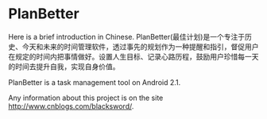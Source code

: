 PlanBetter
==========

Here is a brief introduction in Chinese.
PlanBetter(最佳计划)是一个专注于历史、今天和未来的时间管理软件，透过事先的规划作为一种提醒和指引，督促用户在规定的时间内把事情做好。设置人生目标、记录心路历程，鼓励用户珍惜每一天的时间去提升自我，实现自身价值。

PlanBetter is a task management tool on Android 2.1.

Any information about this project is on the site http://www.cnblogs.com/blacksword/.